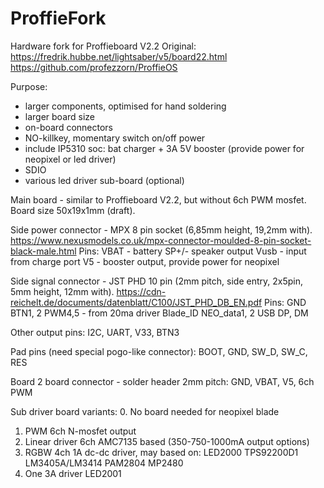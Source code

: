 # ProffieFork
Hardware fork for Proffieboard V2.2 
Original:
https://fredrik.hubbe.net/lightsaber/v5/board22.html
https://github.com/profezzorn/ProffieOS

Purpose:
- larger components, optimised for hand soldering
- larger board size 
- on-board connectors
- NO-killkey, momentary switch on/off power
- include IP5310 soc: bat charger + 3A 5V booster (provide power for neopixel or led driver)
- SDIO 
- various led driver sub-board (optional)

Main board - similar to Proffieboard V2.2, but without 6ch PWM mosfet.
Board size 50x19x1mm (draft).

Side power connector - MPX 8 pin socket (6,85mm height, 19,2mm with).
https://www.nexusmodels.co.uk/mpx-connector-moulded-8-pin-socket-black-male.html
Pins:
VBAT - battery
SP+/- speaker output
Vusb - input from charge port
V5 - booster output, provide power for neopixel

Side signal connector - JST PHD 10 pin 
(2mm pitch, side entry, 2x5pin, 5mm height, 12mm with).
https://cdn-reichelt.de/documents/datenblatt/C100/JST_PHD_DB_EN.pdf
Pins:
GND 
BTN1, 2 
PWM4,5 - from 20ma driver
Blade_ID
NEO_data1, 2
USB DP, DM

Other output pins:
I2C, UART, V33, BTN3

Pad pins (need special pogo-like connector):
BOOT, GND, SW_D, SW_C, RES 

Board 2 board connector - solder header 2mm pitch:
GND, VBAT, V5, 6ch PWM

Sub driver board variants:
0. No board needed for neopixel blade
1. PWM 6ch N-mosfet output
2. Linear driver 6ch AMC7135 based (350-750-1000mA output options)
3. RGBW 4ch 1A dc-dc driver, may based on:
LED2000
TPS92200D1
LM3405A/LM3414 
PAM2804
MP2480
4. One 3A driver LED2001
